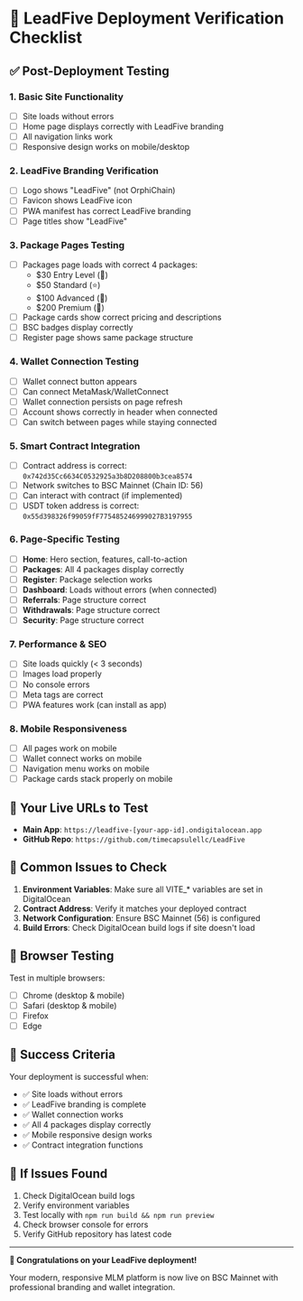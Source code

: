 # 🎉 LeadFive Deployment Verification Checklist

## ✅ Post-Deployment Testing

### 1. **Basic Site Functionality**
- [ ] Site loads without errors
- [ ] Home page displays correctly with LeadFive branding
- [ ] All navigation links work
- [ ] Responsive design works on mobile/desktop

### 2. **LeadFive Branding Verification**
- [ ] Logo shows "LeadFive" (not OrphiChain)
- [ ] Favicon shows LeadFive icon
- [ ] PWA manifest has correct LeadFive branding
- [ ] Page titles show "LeadFive"

### 3. **Package Pages Testing**
- [ ] Packages page loads with correct 4 packages:
  - $30 Entry Level (🚀)
  - $50 Standard (⭐)
  - $100 Advanced (💎)
  - $200 Premium (👑)
- [ ] Package cards show correct pricing and descriptions
- [ ] BSC badges display correctly
- [ ] Register page shows same package structure

### 4. **Wallet Connection Testing**
- [ ] Wallet connect button appears
- [ ] Can connect MetaMask/WalletConnect
- [ ] Wallet connection persists on page refresh
- [ ] Account shows correctly in header when connected
- [ ] Can switch between pages while staying connected

### 5. **Smart Contract Integration**
- [ ] Contract address is correct: `0x742d35Cc6634C0532925a3b8D208800b3cea8574`
- [ ] Network switches to BSC Mainnet (Chain ID: 56)
- [ ] Can interact with contract (if implemented)
- [ ] USDT token address is correct: `0x55d398326f99059fF775485246999027B3197955`

### 6. **Page-Specific Testing**
- [ ] **Home**: Hero section, features, call-to-action
- [ ] **Packages**: All 4 packages display correctly
- [ ] **Register**: Package selection works
- [ ] **Dashboard**: Loads without errors (when connected)
- [ ] **Referrals**: Page structure correct
- [ ] **Withdrawals**: Page structure correct
- [ ] **Security**: Page structure correct

### 7. **Performance & SEO**
- [ ] Site loads quickly (< 3 seconds)
- [ ] Images load properly
- [ ] No console errors
- [ ] Meta tags are correct
- [ ] PWA features work (can install as app)

### 8. **Mobile Responsiveness**
- [ ] All pages work on mobile
- [ ] Wallet connect works on mobile
- [ ] Navigation menu works on mobile
- [ ] Package cards stack properly on mobile

## 🔗 Your Live URLs to Test

- **Main App**: `https://leadfive-[your-app-id].ondigitalocean.app`
- **GitHub Repo**: `https://github.com/timecapsulellc/LeadFive`

## 🚨 Common Issues to Check

1. **Environment Variables**: Make sure all VITE_* variables are set in DigitalOcean
2. **Contract Address**: Verify it matches your deployed contract
3. **Network Configuration**: Ensure BSC Mainnet (56) is configured
4. **Build Errors**: Check DigitalOcean build logs if site doesn't load

## 📱 Browser Testing

Test in multiple browsers:
- [ ] Chrome (desktop & mobile)
- [ ] Safari (desktop & mobile) 
- [ ] Firefox
- [ ] Edge

## 🎯 Success Criteria

Your deployment is successful when:
- ✅ Site loads without errors
- ✅ LeadFive branding is complete
- ✅ Wallet connection works
- ✅ All 4 packages display correctly
- ✅ Mobile responsive design works
- ✅ Contract integration functions

## 🔄 If Issues Found

1. Check DigitalOcean build logs
2. Verify environment variables
3. Test locally with `npm run build && npm run preview`
4. Check browser console for errors
5. Verify GitHub repository has latest code

---

**🎉 Congratulations on your LeadFive deployment!** 

Your modern, responsive MLM platform is now live on BSC Mainnet with professional branding and wallet integration.
